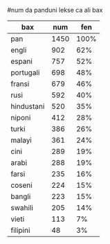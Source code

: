 #num da panduni lekse ca ali bax

| bax | num | fen |
|-----|-----|-----|
| pan | 1450 | 100% |
| engli | 902 | 62% |
| espani | 757 | 52% |
| portugali | 698 | 48% |
| fransi | 679 | 46% |
| rusi | 592 | 40% |
| hindustani | 520 | 35% |
| niponi | 412 | 28% |
| turki | 386 | 26% |
| malayi | 361 | 24% |
| cini | 289 | 19% |
| arabi | 288 | 19% |
| farsi | 235 | 16% |
| coseni | 224 | 15% |
| bangli | 223 | 15% |
| swahili | 205 | 14% |
| vieti | 113 | 7% |
| filipini | 48 | 3% |

